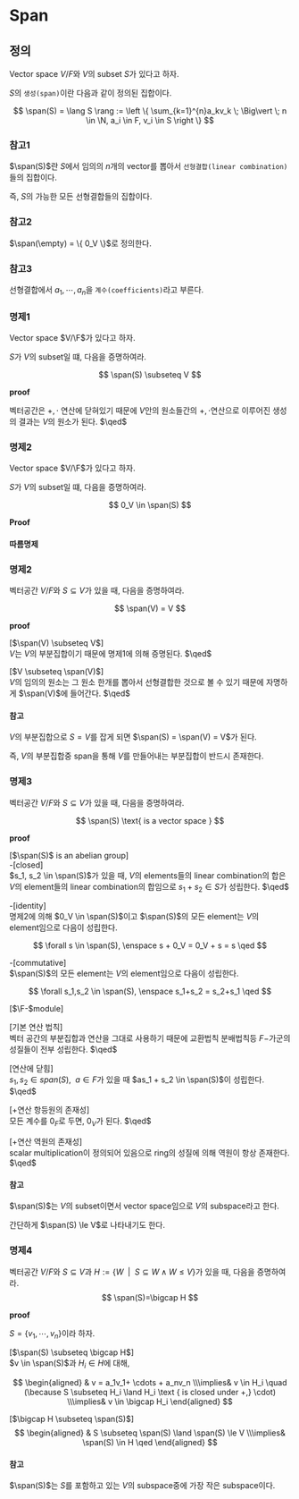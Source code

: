 # Span
## 정의
Vector space $V/F$와 $V$의 subset $S$가 있다고 하자.

 $S$의 `생성(span)`이란 다음과 같이 정의된 집합이다.

$$ \span(S) = \lang S \rang  := \left \{ \sum_{k=1}^{n}a_kv_k \; \Big\vert \; n \in \N, a_i \in F, v_i \in S \right \} $$

### 참고1
$\span(S)$란 $S$에서 임의의 $n$개의 vector를 뽑아서 `선형결합(linear combination)`들의 집합이다.

즉, $S$의 가능한 모든 선형결합들의 집합이다.

### 참고2
$\span(\empty) = \{ 0_V \}$로 정의한다.

### 참고3
선형결합에서 $a_1,\cdots,a_n$을 `계수(coefficients)`라고 부른다.

### 명제1
Vector space $V/\F$가 있다고 하자.

$S$가 $V$의 subset일 떄, 다음을 증명하여라.

$$ \span(S) \subseteq V $$

**proof**

벡터공간은 $+, \cdot$ 연산에 닫혀있기 때문에 $V$안의 원소들간의 $+, \cdot$연산으로 이루어진 생성의 결과는 $V$의 원소가 된다. $\qed$

### 명제2
Vector space $V/\F$가 있다고 하자.

$S$가 $V$의 subset일 떄, 다음을 증명하여라.

$$ 0_V \in \span(S) $$

**Proof**

#### 따름명제

### 명제2
벡터공간 $V/F$와 $S \subseteq V$가 있을 때, 다음을 증명하여라.

$$ \span(V) = V $$

**proof**

[$\span(V) \subseteq V$]  
$V$는 $V$의 부분집합이기 때문에 명제1에 의해 증명된다. $\qed$

[$V \subseteq \span(V)$]  
$V$의 임의의 원소는 그 원소 한개를 뽑아서 선형결합한 것으로 볼 수 있기 때문에 자명하게 $\span(V)$에 들어간다. $\qed$

#### 참고
$V$의 부분집합으로 $S=V$를 잡게 되면 $\span(S) = \span(V) = V$가 된다. 

즉, $V$의 부분집합중 span을 통해 $V$를 만들어내는 부분집합이 반드시 존재한다.

### 명제3
벡터공간 $V/F$와 $S \subseteq V$가 있을 때, 다음을 증명하여라.

$$ \span(S) \text{ is a vector space } $$

**proof**  

[$\span(S)$ is an abelian group]  
-[closed]  
$s_1, s_2 \in \span(S)$가 있을 때, $V$의 elements들의 linear combination의 합은 $V$의 element들의 linear combination의 합임으로 $s_1 + s_2 \in S$가 성립한다. $\qed$

-[identity]  
명제2에 의해 $0_V \in \span(S)$이고 $\span(S)$의 모든 element는 $V$의 element임으로 다음이 성립한다.

$$ \forall s \in \span(S), \enspace s + 0_V = 0_V + s = s \qed $$

-[commutative]  
$\span(S)$의 모든 element는 $V$의 element임으로 다음이 성립한다.

$$ \forall s_1,s_2 \in \span(S), \enspace s_1+s_2 = s_2+s_1 \qed $$

[$\F-$module]  


[기본 연산 법칙]  
벡터 공간의 부분집합과 연산을 그대로 사용하기 때문에 교환법칙 분배법칙등 $F-$가군의 성질들이 전부 성립한다. $\qed$

[연산에 닫힘]  
$s_1, s_2 \in span(S), \enspace a \in F$가 있을 때 $as_1 + s_2 \in \span(S)$이 성립한다. $\qed$

[$+$연산 항등원의 존재성]  
모든 계수를 $0_F$로 두면, $0_V$가 된다. $\qed$

[$+$연산 역원의 존재성]  
scalar multiplication이 정의되어 있음으로 ring의 성질에 의해 역원이 항상 존재한다. $\qed$

#### 참고
$\span(S)$는 $V$의 subset이면서 vector space임으로 $V$의 subspace라고 한다.

간단하게 $\span(S) \le V$로 나타내기도 한다.

### 명제4
벡터공간 $V/F$와 $S \subseteq V$과 $H := \{ W \enspace | \enspace S \subseteq W \land W \le V \}$가 있을 때, 다음을 증명하여라.
$$ \span(S)=\bigcap H $$

**proof**

$S =\{ v_1, \cdots, v_n \}$이라 하자.

[$\span(S) \subseteq \bigcap H$]  
$v \in \span(S)$과 $H_i \in H$에 대해,

$$ \begin{aligned} & v = a_1v_1+ \cdots + a_nv_n \\\implies& v \in H_i \quad (\because S \subseteq H_i \land H_i \text { is closed under +,} \cdot)  \\\implies& v \in \bigcap H_i \end{aligned}  $$

[$\bigcap H \subseteq \span(S)$]  
$$ \begin{aligned} & S \subseteq \span(S) \land \span(S) \le V \\\implies& \span(S) \in H \qed \end{aligned} $$

#### 참고
$\span(S)$는 $S$를 포함하고 있는 $V$의 subspace중에 가장 작은 subspace이다.